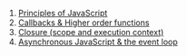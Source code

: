 1. [Principles of JavaScript](https://github.com/1gig0/JavaScript/wiki/Principles-of-JavaScript)
2. [Callbacks & Higher order functions](https://github.com/1gig0/JavaScript/wiki/Callbacks-&-Higher-order-functions)
3. [Closure (scope and execution context)](https://github.com/1gig0/JavaScript/wiki/Closure-(scope-and-execution-context))
4. [Asynchronous JavaScript & the event loop](https://github.com/1gig0/JavaScript/wiki/Asynchronous-javascript-&-the-event-loop)
